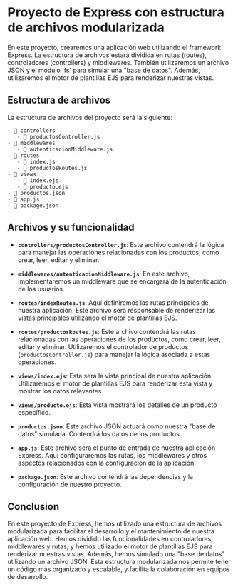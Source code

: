 # Proyecto de Express con estructura de archivos modularizada

En este proyecto, crearemos una aplicación web utilizando el framework Express. La estructura de archivos estará dividida en rutas (routes), controladores (controllers) y middlewares. También utilizaremos un archivo JSON y el módulo 'fs' para simular una "base de datos". Además, utilizaremos el motor de plantillas EJS para renderizar nuestras vistas.

## Estructura de archivos

La estructura de archivos del proyecto será la siguiente:

```
- 📁 controllers
   - 📄 productosController.js
- 📁 middlewares
   - 📄 autenticacionMiddleware.js
- 📁 routes
   - 📄 index.js
   - 📄 productosRoutes.js
- 📁 views
   - 📄 index.ejs
   - 📄 producto.ejs
- 📄 productos.json
- 📄 app.js
- 📄 package.json
```

## Archivos y su funcionalidad

- **`controllers/productosController.js`**: Este archivo contendrá la lógica para manejar las operaciones relacionadas con los productos, como crear, leer, editar y eliminar.

- **`middlewares/autenticacionMiddleware.js`**: En este archivo, implementaremos un middleware que se encargará de la autenticación de los usuarios.

- **`routes/indexRoutes.js`**: Aquí definiremos las rutas principales de nuestra aplicación. Este archivo será responsable de renderizar las vistas principales utilizando el motor de plantillas EJS.

- **`routes/productosRoutes.js`**: Este archivo contendrá las rutas relacionadas con las operaciones de los productos, como crear, leer, editar y eliminar. Utilizaremos el controlador de productos (`productosController.js`) para manejar la lógica asociada a estas operaciones.

- **`views/index.ejs`**: Esta será la vista principal de nuestra aplicación. Utilizaremos el motor de plantillas EJS para renderizar esta vista y mostrar los datos relevantes.

- **`views/producto.ejs`**: Esta vista mostrará los detalles de un producto específico.

- **`productos.json`**: Este archivo JSON actuará como nuestra "base de datos" simulada. Contendrá los datos de los productos.

- **`app.js`**: Este archivo será el punto de entrada de nuestra aplicación Express. Aquí configuraremos las rutas, los middlewares y otros aspectos relacionados con la configuración de la aplicación.

- **`package.json`**: Este archivo contendrá las dependencias y la configuración de nuestro proyecto.

## Conclusion

En este proyecto de Express, hemos utilizado una estructura de archivos modularizada para facilitar el desarrollo y el mantenimiento de nuestra aplicación web. Hemos dividido las funcionalidades en controladores, middlewares y rutas, y hemos utilizado el motor de plantillas EJS para renderizar nuestras vistas. Además, hemos simulado una "base de datos" utilizando un archivo JSON. Esta estructura modularizada nos permite tener un código más organizado y escalable, y facilita la colaboración en equipos de desarrollo.
